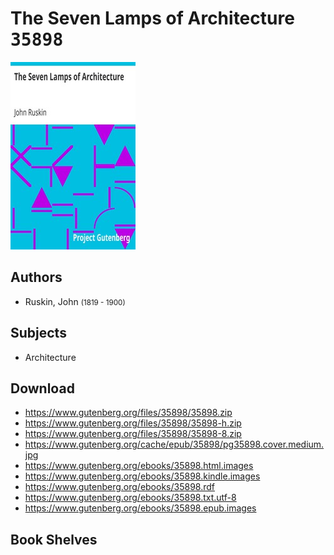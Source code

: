 # The Seven Lamps of Architecture <kbd>35898</kbd>

![](./cover.medium.jpg "")

## Authors


 - Ruskin, John <small>(1819 - 1900)</small>

## Subjects


 - Architecture

## Download


 - https://www.gutenberg.org/files/35898/35898.zip
 - https://www.gutenberg.org/files/35898/35898-h.zip
 - https://www.gutenberg.org/files/35898/35898-8.zip
 - https://www.gutenberg.org/cache/epub/35898/pg35898.cover.medium.jpg
 - https://www.gutenberg.org/ebooks/35898.html.images
 - https://www.gutenberg.org/ebooks/35898.kindle.images
 - https://www.gutenberg.org/ebooks/35898.rdf
 - https://www.gutenberg.org/ebooks/35898.txt.utf-8
 - https://www.gutenberg.org/ebooks/35898.epub.images

## Book Shelves


